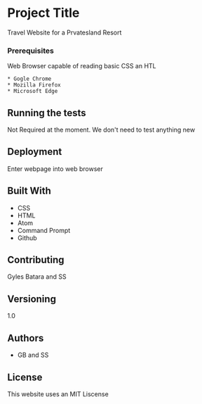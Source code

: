 # Project Title

Travel Website for a Prvatesland Resort

### Prerequisites

Web Browser capable of reading basic CSS an HTL

```
* Gogle Chrome
* Mozilla Firefox
* Microsoft Edge
```

## Running the tests

Not Required at the moment. We don't need to test anything new

## Deployment

Enter webpage into web browser

## Built With

* CSS
* HTML
* Atom
* Command Prompt
* Github

## Contributing

Gyles Batara and SS

## Versioning

1.0 

## Authors

* GB and SS

## License

This website uses an MIT Liscense
